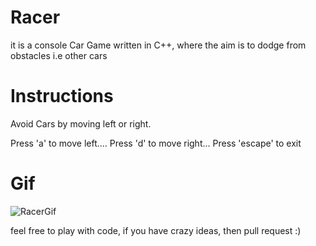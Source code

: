 # Racer
it is a console Car Game written in C++, where the aim is to dodge from obstacles i.e other cars

# Instructions
Avoid Cars by moving left or right. 

 Press 'a' to move left....
 Press 'd' to move right...
 Press 'escape' to exit
 
 # Gif
 ![RacerGif](https://user-images.githubusercontent.com/87127577/129470379-94d660f3-3007-442a-b323-5dbd2e67a1fe.gif)
 
 feel free to play with code, if you have crazy ideas, then pull request :)
